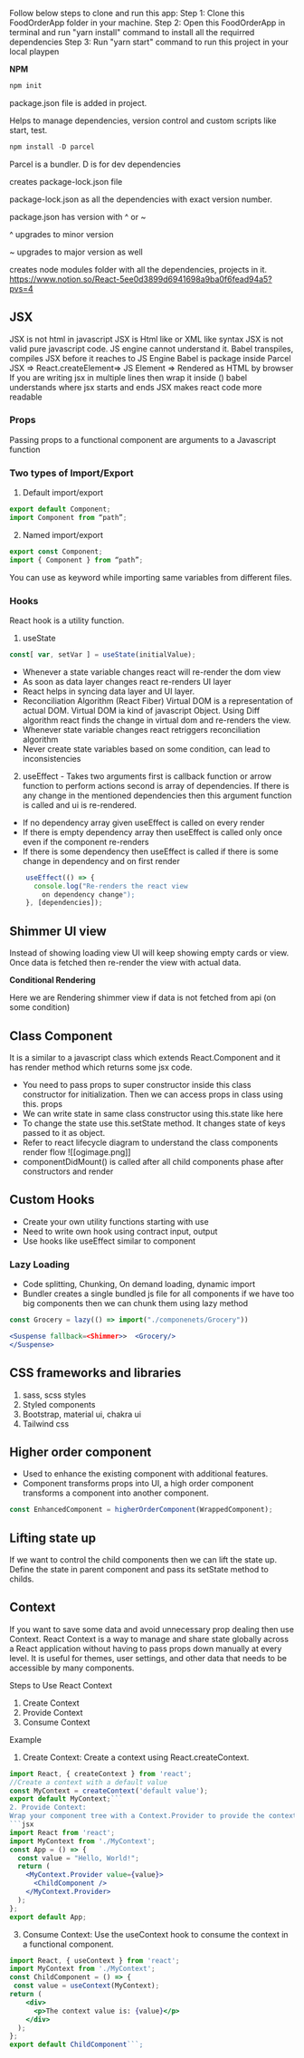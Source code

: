 Follow below steps to clone and run this app:
Step 1: Clone this FoodOrderApp folder in your machine.
Step 2: Open this FoodOrderApp in terminal and run "yarn install" command to install all the requirred dependencies
Step 3: Run "yarn start" command to run this project in your local playpen

**NPM**
```jsx
npm init
```
package.json file is added in project.

Helps to manage dependencies, version control and custom scripts like start, test.

```jsx
npm install -D parcel
```

Parcel is a bundler. D is for dev dependencies

creates package-lock.json file

package-lock.json as all the dependencies with exact version number.

package.json has version with ^ or ~

^ upgrades to minor version

~ upgrades to major version as well

creates node modules folder with all the dependencies, projects in it.
https://www.notion.so/React-5ee0d3899d6941698a9ba0f6fead94a5?pvs=4
## JSX

JSX is not html in javascript
JSX is Html like or XML like syntax
JSX is not valid pure javascript code. JS engine cannot understand it.
Babel transpiles, compiles JSX before it reaches to JS Engine
Babel is package inside Parcel
JSX ⇒ React.createElement⇒ JS Element ⇒ Rendered as HTML by browser
If you are writing jsx in multiple lines then wrap it inside () babel understands where jsx starts and ends
JSX makes react code more readable
### Props
Passing props to a functional component are arguments to a Javascript function
### Two types of Import/Export

1. Default import/export

```jsx
export default Component;
import Component from “path”;
```

2. Named import/export

```jsx
export const Component;
import { Component } from “path”;
```

You can use as keyword while importing same variables from different files.
### Hooks

React hook is a utility function.

1. useState

```jsx
const[ var, setVar ] = useState(initialValue);
```

- Whenever a state variable changes react will re-render the dom view
- As soon as data layer changes react re-renders UI layer
- React helps in syncing data layer and UI layer.
- Reconciliation Algorithm (React Fiber) Virtual DOM is a representation of actual DOM. Virtual DOM ia kind of javascript Object. Using Diff algorithm react finds the change in virtual dom and re-renders the view.
- Whenever state variable changes react retriggers reconciliation algorithm
- Never create state variables based on some condition, can lead to inconsistencies
 
2. useEffect - Takes two arguments first is callback function or arrow function to perform actions second is array of dependencies. If there is any change in the mentioned dependencies then this argument function is called and ui is re-rendered. 
- If no dependency array given useEffect is called on every render
- If there is empty dependency array then useEffect is called only once even if the component re-renders
- If there is some dependency then useEffect is called if there is some change in dependency and on first render
```jsx
	useEffect(() => {
	  console.log("Re-renders the react view
	    on dependency change");
	}, [dependencies]);
```
## Shimmer UI view

Instead of showing loading view UI will keep showing empty cards or view. Once data is fetched then re-render the view with actual data.

**Conditional Rendering**

Here we are Rendering shimmer view if data is not fetched from api (on some condition)

## Class Component

It is a similar to a javascript class which extends React.Component and it has render method which returns some jsx code.

- You need to pass props to super constructor inside this class constructor for initialization. Then we can access props in class using this. props
- We can write state in same class constructor using this.state like here
- To change the state use this.setState method. It changes state of keys passed to it as object.
- Refer to react lifecycle diagram to understand the class components render flow
![[ogimage.png]]
- componentDidMount() is called after all child components phase after constructors and render 
## Custom Hooks
- Create your own utility functions starting with use
- Need to write own hook using contract input, output
- Use hooks like useEffect similar to component
### Lazy Loading
- Code splitting, Chunking, On demand loading, dynamic import
- Bundler creates a single bundled js file for all components if we have too big components then we can chunk them using lazy method 
```jsx
const Grocery = lazy(() => import("./componenets/Grocery"))

<Suspense fallback=<Shimmer>>  <Grocery/>
</Suspense>
```

## CSS frameworks and libraries
1. sass, scss styles
2. Styled components
3. Bootstrap, material ui, chakra ui
4. Tailwind css

## Higher order component
- Used to enhance the existing component with additional features.
- Component transforms props into UI, a high order component transforms a component into another component.
```jsx 
const EnhancedComponent = higherOrderComponent(WrappedComponent);
```

## Lifting state up
If we want to control the child components then we can lift the state up.
Define the state in parent component and pass its setState method to childs.

## Context
If you want to save some data and avoid unnecessary prop dealing then use Context.
React Context is a way to manage and share state globally across a React application without having to pass props down manually at every level. It is useful for themes, user settings, and other data that needs to be accessible by many components.

Steps to Use React Context
1. Create Context
2. Provide Context
3. Consume Context

Example
1. Create Context:
Create a context using React.createContext.
```jsx
import React, { createContext } from 'react';
//Create a context with a default value
const MyContext = createContext('default value');
export default MyContext;```
2. Provide Context:
Wrap your component tree with a Context.Provider to provide the context value to all children.
```jsx
import React from 'react';
import MyContext from './MyContext';
const App = () => {
  const value = "Hello, World!";
  return (
    <MyContext.Provider value={value}>
      <ChildComponent />
    </MyContext.Provider>
  );
};
export default App;
```

3. Consume Context:
Use the useContext hook to consume the context in a functional component.
```jsx
import React, { useContext } from 'react';
import MyContext from './MyContext';
const ChildComponent = () => {
 const value = useContext(MyContext);
return (
    <div>
      <p>The context value is: {value}</p>
    </div>
  );
};
export default ChildComponent```;
